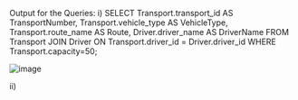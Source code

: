 Output for the Queries:
i)
SELECT 
   Transport.transport_id AS TransportNumber,
   Transport.vehicle_type AS VehicleType,
   Transport.route_name AS Route,
   Driver.driver_name AS DriverName
FROM
   Transport
JOIN
   Driver
ON 
   Transport.driver_id = Driver.driver_id
WHERE 
   Transport.capacity=50;

   ![image](https://github.com/user-attachments/assets/174b1006-7606-43c2-a154-417434ac9a92)

ii)



